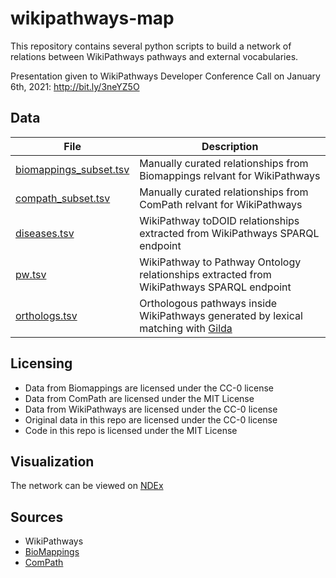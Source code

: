 # wikipathways-map

This repository contains several python scripts to build
a network of relations between WikiPathways pathways and
external vocabularies.

Presentation given to WikiPathways Developer Conference Call
on January 6th, 2021: http://bit.ly/3neYZ5O

## Data

| File | Description |
| ---- | ----------- |
| [biomappings_subset.tsv](https://github.com/cthoyt/wikipathways-map/blob/main/resources/biomappings_subset.tsv) | Manually curated relationships from Biomappings relvant for WikiPathways |
| [compath_subset.tsv](https://github.com/cthoyt/wikipathways-map/blob/main/resources/compath_subset.tsv) | Manually curated relationships from ComPath relvant for WikiPathways |
| [diseases.tsv](https://github.com/cthoyt/wikipathways-map/blob/main/resources/diseases.tsv) | WikiPathway toDOID relationships extracted from WikiPathways SPARQL endpoint |
| [pw.tsv](https://github.com/cthoyt/wikipathways-map/blob/main/resources/pw.tsv) | WikiPathway to Pathway Ontology relationships extracted from WikiPathways SPARQL endpoint |
| [orthologs.tsv](https://github.com/cthoyt/wikipathways-map/blob/main/resources/orthologs.tsv) | Orthologous pathways inside WikiPathways generated by lexical matching with [Gilda](https://github.com/indralab/gilda) |

## Licensing

- Data from Biomappings are licensed under the CC-0 license
- Data from ComPath are licensed under the MIT License
- Data from WikiPathways are licensed under the CC-0 license
- Original data in this repo are licensed under the CC-0 license
- Code in this repo is licensed under the MIT License

## Visualization

The network can be viewed on [NDEx](https://public.ndexbio.org/viewer/networks/2b3ed6af-5031-11eb-9e72-0ac135e8bacf)

## Sources

- WikiPathways
- [BioMappings](https://github.com/biomappings/biomappings)
- [ComPath](https://github.com/compath/compath-resources)
